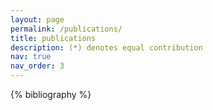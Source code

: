 ```yaml
---
layout: page
permalink: /publications/
title: publications
description: (*) denotes equal contribution
nav: true
nav_order: 3
---
```


<!-- _pages/publications.md -->

<!-- Bibsearch Feature -->

<!-- {% include bib_search.liquid %} -->

<div class="publications">

{% bibliography %}

</div>
